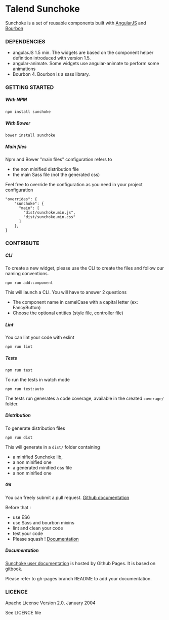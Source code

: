 Talend Sunchoke
=======

Sunchoke is a set of reusable components built with [AngularJS](https://angularjs.org/) and [Bourbon](http://bourbon.io/)

### DEPENDENCIES
* angularJS 1.5 min. The widgets are based on the component helper definition introduced with version 1.5.
* angular-animate. Some widgets use angular-animate to perform some animations
* Bourbon 4. Bourbon is a sass library.

### GETTING STARTED

##### With NPM
```
npm install sunchoke
```

##### With Bower
```
bower install sunchoke
```

##### Main files
Npm and Bower "main files" configuration refers to
* the non minified distribution file
* the main Sass file (not the generated css)

Feel free to override the configuration as you need in your project configuration
```
"overrides": {
    "sunchoke": {
      "main": [
        "dist/sunchoke.min.js",
        "dist/sunchoke.min.css"
      ]
    },
}
```

### CONTRIBUTE

##### CLI
To create a new widget, please use the CLI to create the files and follow our naming conventions.
```
npm run add:component
```
This will launch a CLI. You will have to answer 2 questions
* The component name in camelCase with a capital letter (ex: FancyButton)
* Choose the optional entities (style file, controller file)

##### Lint
You can lint your code with eslint
```
npm run lint
```

##### Tests
```
npm run test
```

To run the tests in watch mode
```
npm run test:auto
```

The tests run generates a code coverage, available in the created `coverage/` folder.

##### Distribution
To generate distribution files
```
npm run dist
```

This will generate in a `dist/` folder containing 
* a minified Sunchoke lib, 
* a non minified one
* a generated minified css file
* a non minified one

##### Git
You can freely submit a pull request. [Github documentation](https://help.github.com/articles/using-pull-requests/)

Before that : 
* use ES6
* use Sass and bourbon mixins
* lint and clean your code
* test your code
* Please squash ! [Documentation](https://git-scm.com/book/en/v2/Git-Tools-Rewriting-History#Squashing-Commits)

##### Documentation
[Sunchoke user documentation](http://talend.github.io/sunchoke/doc/index.html) is hosted by Github Pages. It is based on gitbook.

Please refer to gh-pages branch README to add your documentation.

### LICENCE
Apache License Version 2.0, January 2004

See LICENCE file